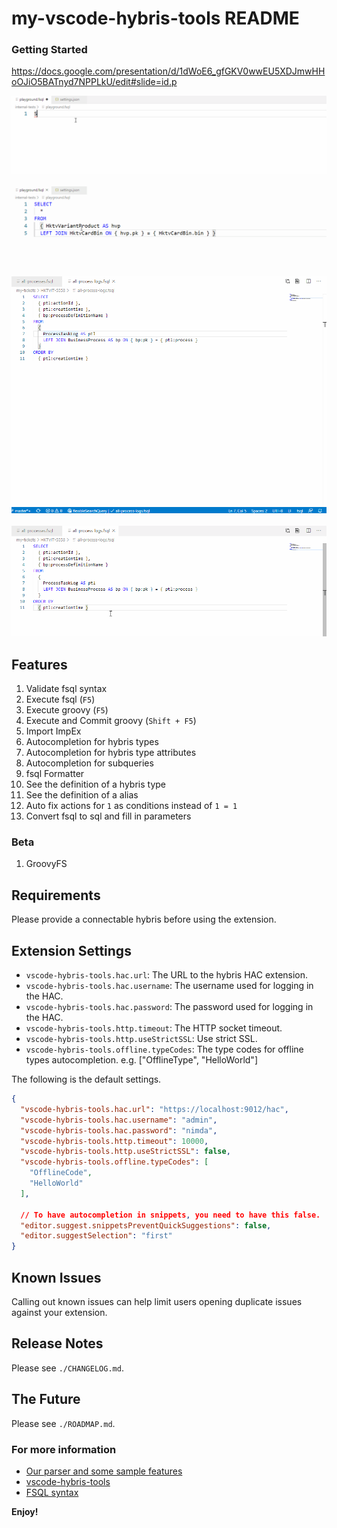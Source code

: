 # my-vscode-hybris-tools README

### Getting Started 

https://docs.google.com/presentation/d/1dWoE6_gfGKV0wwEU5XDJmwHHoOJiO5BATnyd7NPPLkU/edit#slide=id.p

![](images/autocomplete.gif)<br><br>
![](images/attributes.gif)<br><br>
![](images/execute-fsql.gif)<br><br>
![](images/translate-fsql-to-sql.gif)

## Features

1. Validate fsql syntax
2. Execute fsql (`F5`)
3. Execute groovy (`F5`)
4. Execute and Commit groovy (`Shift + F5`)
5. Import ImpEx
6. Autocompletion for hybris types
7. Autocompletion for hybris type attributes
8. Autocompletion for subqueries
9. fsql Formatter
10. See the definition of a hybris type
11. See the definition of a alias
12. Auto fix actions for `1` as conditions instead of `1 = 1`
13. Convert fsql to sql and fill in parameters

### Beta

1. GroovyFS

## Requirements

Please provide a connectable hybris before using the extension.

## Extension Settings

* `vscode-hybris-tools.hac.url`: The URL to the hybris HAC extension.
* `vscode-hybris-tools.hac.username`: The username used for logging in the HAC.
* `vscode-hybris-tools.hac.password`: The password used for logging in the HAC.
* `vscode-hybris-tools.http.timeout`: The HTTP socket timeout.
* `vscode-hybris-tools.http.useStrictSSL`: Use strict SSL.
* `vscode-hybris-tools.offline.typeCodes`: The type codes for offline types autocompletion. e.g. ["OfflineType", "HelloWorld"]

The following is the default settings.

```json
{
  "vscode-hybris-tools.hac.url": "https://localhost:9012/hac",
  "vscode-hybris-tools.hac.username": "admin",
  "vscode-hybris-tools.hac.password": "nimda",
  "vscode-hybris-tools.http.timeout": 10000,
  "vscode-hybris-tools.http.useStrictSSL": false,
  "vscode-hybris-tools.offline.typeCodes": [
    "OfflineCode",
    "HelloWorld"
  ],

  // To have autocompletion in snippets, you need to have this false.
  "editor.suggest.snippetsPreventQuickSuggestions": false,
  "editor.suggestSelection": "first"
}
```

## Known Issues

Calling out known issues can help limit users opening duplicate issues against your extension.

## Release Notes

Please see `./CHANGELOG.md`.

## The Future

Please see `./ROADMAP.md`.

### For more information

* [Our parser and some sample features](https://github.com/leoiii12/flex-query-parser)
* [vscode-hybris-tools](https://github.com/vscode-hybris-tools/vscode-hybris-tools)
* [FSQL syntax](https://help.sap.com/doc/a4265d5ea8314eb2929e6cf6fb8e35a5/1811/en-US/de/hybris/platform/servicelayer/search/FlexibleSearchService.html)

**Enjoy!**
